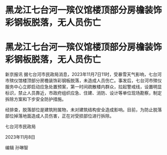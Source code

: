 # 黑龙江七台河一殡仪馆楼顶部分房檐装饰彩钢板脱落，无人员伤亡

# 黑龙江七台河一殡仪馆楼顶部分房檐装饰彩钢板脱落，无人员伤亡

新京报讯
据七台河市民政局消息，2023年11月7日11时，受暴雪天气影响，七台河市殡仪馆楼顶部分房檐装饰彩钢板脱落，未造成人员伤亡。事发后，七台河市殡仪服务中心立即启动应急处置预案，第一时间疏散楼内群众，拉起警戒线，设置明显标识，禁止人员靠近，市政府组织应急、住建、消防、设计等单位现场勘察，制定拆除方案和下步安全防护措施。

经排查，脱落部位是建筑附属物，未对建筑结构安全造成影响。目前，为防止脱落部位掉落地面造成人员伤害，正在对受损部位进行拆除。

七台河市民政局

2023年11月8日

编辑 孙琳智

